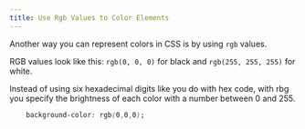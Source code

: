 ```yaml
---
title: Use Rgb Values to Color Elements
---
```

Another way you can represent colors in CSS is by using `rgb` values.

RGB values look like this: `rgb(0, 0, 0)` for black and `rgb(255, 255, 255)` for white.

Instead of using six hexadecimal digits like you do with hex code, with rbg you specify the brightness of each color with a number between 0 and 255.

```css
    background-color: rgb(0,0,0);
```
